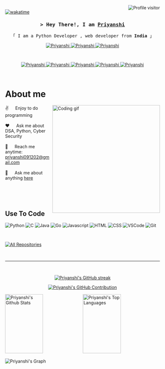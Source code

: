 
<a href="https://komarev.com/ghpvc/?username=Priyanshi0912">
  <img align="right" src="https://komarev.com/ghpvc/?username=Priyanshi0912&label=Visitors&color=0e75b6&style=flat" alt="Profile visitor" />
</a>


[![wakatime](https://wakatime.com/badge/user/eebb3dd8-d9b2-40de-9b88-6fd6cac99dbc.svg)](https://wakatime.com/@eebb3dd8-d9b2-40de-9b88-6fd6cac99dbc)

<!-- Intro  -->
<h3 align="center">
        <samp>&gt; Hey There!, I am
                <b><a target="_blank" href="mywebsite.com">Priyanshi </a></b>
        </samp>
</h3>


<p align="center"> 
  <samp>
    「 I am a Python Developer , web developer from <b>India</b> 」
    <br>
    
  </samp>
</p>

<p align="center">
 <a href="mywebsite.com" target="blank">
  <img src="https://img.shields.io/badge/Website-DC143C?style=for-the-badge&logo=medium&logoColor=white" alt="Priyanshi" />
 </a>
 <a href="https://www.linkedin.com/in/priyanshi912/" target="_blank">
  <img src="https://img.shields.io/badge/LinkedIn-0077B5?style=for-the-badge&logo=linkedin&logoColor=white" alt="Priyanshi"/>
 </a>
 <a href="https://www.instagram.com/priyanshi.0909/" target="_blank">
  <img src="https://img.shields.io/badge/Instagram-fe4164?style=for-the-badge&logo=instagram&logoColor=white" alt="Priyanshi" />
 </a> 
  
</p>
<br />
<p align="center">
 <a href="https://www.hackerrank.com/profile/priyanshi5" target="blank">
  <img src="https://img.shields.io/badge/-Hackerrank-2EC866?logo=HackerRank&logoColor=white" alt="Priyanshi" />
 </a>
 <a href="https://leetcode.com/u/Priyanshi_0912/" target="_blank">
  <img src="https://img.shields.io/badge/-LeetCode-FFA116?style=for-the-badge&logo=LeetCode&logoColor=black" alt="Priyanshi"/>
 </a>
  <a href="https://codeforces.com/profile/Priyanshi_0912" target="_blank">
  <img src="https://img.shields.io/badge/Codeforces-445f9d?style=for-the-badge&logo=Codeforces&logoColor=white" alt="Priyanshi"/>
 </a>
  <a href="https://www.codechef.com/users/priyanshi_912" target="_blank">
  <img src="https://img.shields.io/badge/Codechef-%23B92B27.svg?&style=for-the-badge&logo=Codechef&logoColor=white" alt="Priyanshi"/>
 </a>
 <a href="https://www.hackerearth.com/@priyanshi455" target="_blank">
  <img src="https://img.shields.io/badge/HackerEarth-%232C3454.svg?&style=for-the-badge&logo=HackerEarth&logoColor=Blue" alt="Priyanshi" />
 </a> 
  
</p>
<br />

<!-- About Section -->
 # About me
 
<p>
 <img align="right" width="350" src="/assets/programmer.gif" alt="Coding gif" />
  
 ✌️ &emsp; Enjoy to do programming  <br/><br/>
 ❤️ &emsp;  Ask me about DSA, Python, Cyber Security<br/><br/>
 📧 &emsp; Reach me anytime: priyanshi091202@gmail.com<br/><br/>
 💬 &emsp; Ask me about anything [here](https://github.com/Priyanshi0912/Priyanshi0912/issues)

</p>

<br/>
<br/>
<br/>

## Use To Code
![Python](https://img.shields.io/badge/python-3670A0?style=for-the-badge&logo=python&logoColor=ffdd54)
![C](https://img.shields.io/badge/C-00599C?style=for-the-badge&logo=c&logoColor=white)
![Java](https://img.shields.io/badge/Java-ED8B00?style=for-the-badge&logo=java&logoColor=white)
![Go](https://img.shields.io/badge/Go-00ADD8?style=for-the-badge&logo=go&logoColor=white)
![Javascript](https://img.shields.io/badge/Javascript-F0DB4F?style=for-the-badge&labelColor=black&logo=javascript&logoColor=F0DB4F)
![HTML](https://img.shields.io/badge/HTML5-E34F26?style=for-the-badge&logo=html5&logoColor=white)
![CSS](https://img.shields.io/badge/CSS3-1572B6?style=for-the-badge&logo=css3&logoColor=white)
![VSCode](https://img.shields.io/badge/Visual_Studio-0078d7?style=for-the-badge&logo=visual%20studio&logoColor=white)
![Git](https://img.shields.io/badge/Git-F05032?style=for-the-badge&logo=git&logoColor=white)

<br/>


<p align="left">
  <a href="https://github.com/Priyanshi0912?tab=repositories" target="_blank"><img alt="All Repositories" title="All Repositories" src="https://img.shields.io/badge/-All%20Repos-2962FF?style=for-the-badge&logo=koding&logoColor=white"/></a>
</p>

<br/>
<hr/>
<br/>

<p align="center">
  <a href="https://github.com/Priyanshi0912">
    <img src="https://github-readme-streak-stats.herokuapp.com/?user=Priyanshi0912&theme=radical&border=7F3FBF&background=0D1117" alt="Priyanshi's GitHub streak"/>
  </a>
</p>

<p align="center">
  <a href="https://github.com/Priyanshi0912">
    <img src="https://github-profile-summary-cards.vercel.app/api/cards/profile-details?username=Priyanshi0912&theme=radical" alt="Priyanshi's GitHub Contribution"/>
  </a>
</p>

<a> 
    <a href="https://github.com/Priyanshi0912"><img alt="Priyanshi's Github Stats" src="https://denvercoder1-github-readme-stats.vercel.app/api?username=Priyanshi0912&show_icons=true&count_private=true&theme=react&border_color=7F3FBF&bg_color=0D1117&title_color=F85D7F&icon_color=F8D866" height="192px" width="49.5%"/></a>
  <a href="https://github.com/Priyanshi0912"><img alt="Priyanshi's Top Languages" src="https://denvercoder1-github-readme-stats.vercel.app/api/top-langs/?username=Priyanshi0912&langs_count=8&layout=compact&theme=react&border_color=7F3FBF&bg_color=0D1117&title_color=F85D7F&icon_color=F8D866" height="192px" width="49.5%"/></a>
  <br/>
</a>


![Priyanshi's Graph](https://github-readme-activity-graph.vercel.app/graph?username=Priyanshi0912&custom_title=Priyanshi's%20GitHub%20Activity%20Graph&bg_color=0D1117&color=7F3FBF&line=7F3FBF&point=7F3FBF&area_color=FFFFFF&title_color=FFFFFF&area=true)
